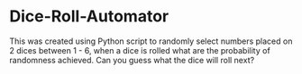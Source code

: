 # Dice-Roll-Automator
This was created using Python script to randomly select numbers placed on 2 dices between 1 - 6, when a dice is rolled what are the probability of randomness achieved. Can you guess what the dice will roll next?
